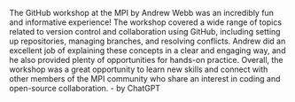 The GitHub workshop at the MPI by Andrew Webb was an incredibly fun and informative experience! The workshop covered a wide range of topics related to version control and collaboration using GitHub, including setting up repositories, managing branches, and resolving conflicts. Andrew did an excellent job of explaining these concepts in a clear and engaging way, and he also provided plenty of opportunities for hands-on practice. Overall, the workshop was a great opportunity to learn new skills and connect with other members of the MPI community who share an interest in coding and open-source collaboration. - by ChatGPT